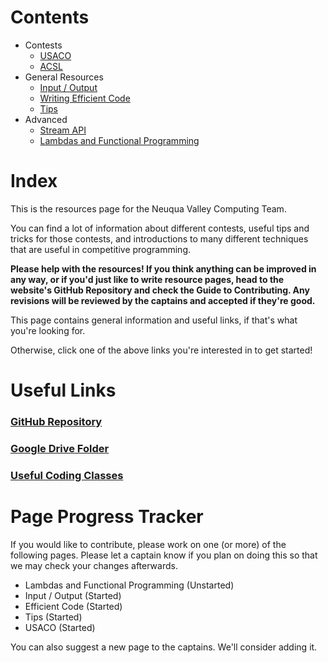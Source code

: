 <div></div>

# Contents

- <a>Contests</a>
  - [USACO](/resources/usaco)
  - [ACSL](/resources/acsl)
- <a>General Resources</a>
  - [Input / Output](/resources/io)
  - [Writing Efficient Code](/resources/efficiency)
  - [Tips](/resources/tips)
- <a>Advanced</a>
  - [Stream API](/resources/streams)
  - [Lambdas and Functional Programming](/resources/lambdas)

# Index

This is the resources page for the Neuqua Valley Computing Team.

You can find a lot of information about different contests, useful tips and tricks for those contests, and introductions
to many different techniques that are useful in competitive programming.

**Please help with the resources! If you think anything can be improved in any way, or if you'd just like to write resource pages, head to the
website's GitHub Repository and check the Guide to Contributing. Any revisions will be reviewed by the captains
and accepted if they're good.**

This page contains general information and useful links, if that's what you're looking for.

Otherwise, click one of the above links you're interested in to get started!

# Useful Links
### <a href="https://github.com/NVComputing/nvcomputingsite" target="_blank" rel="noopener noreferrer">GitHub Repository</a>
### <a href="https://drive.google.com/drive/folders/1Vu8W5AWiaXUuiwSX951f2yHpAhB0lw_8?usp=sharing" target="_blank" rel="noopener noreferrer">Google Drive Folder</a>
### <a href="https://github.com/Vannagar/DataStructures" target="_blank" rel="noopener noreferrer">Useful Coding Classes</a>
# Page Progress Tracker

If you would like to contribute, please work on one (or more) of the following pages. Please let a captain know if you plan on doing this so that we may check your changes afterwards.

* Lambdas and Functional Programming (Unstarted)
* Input / Output (Started)
* Efficient Code (Started)
* Tips (Started)
* USACO (Started)

You can also suggest a new page to the captains. We'll consider adding it.
